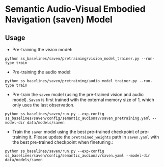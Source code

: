 # Semantic Audio-Visual Embodied Navigation (saven) Model

## Usage

- Pre-training the vision model:
```
python ss_baselines/saven/pretraining/vision_model_trainer.py --run-type train
```

- Pre-training the audio model:
```
python ss_baselines/saven/pretraining/audio_model_trainer.py --run-type train
```

- Pre-train the `saven` model (using the pre-trained vision and audio model). `Saven` is first trained with the external memory size of 1, which only uses the last observation.
```
python ss_baselines/saven/run.py --exp-config ss_baselines/saven/config/semantic_audionav/saven_pretraining.yaml --model-dir data/models/saven
```

- Train the `saven` model using the best pre-trained checkpoint of pre-training it. Please update the `pretrained_weights` path in `saven.yaml` with the best pre-trained checkpoint when finetuning.:
```
python ss_baselines/saven/run.py --exp-config ss_baselines/saven/config/semantic_audionav/saven.yaml --model-dir data/models/saven
```
